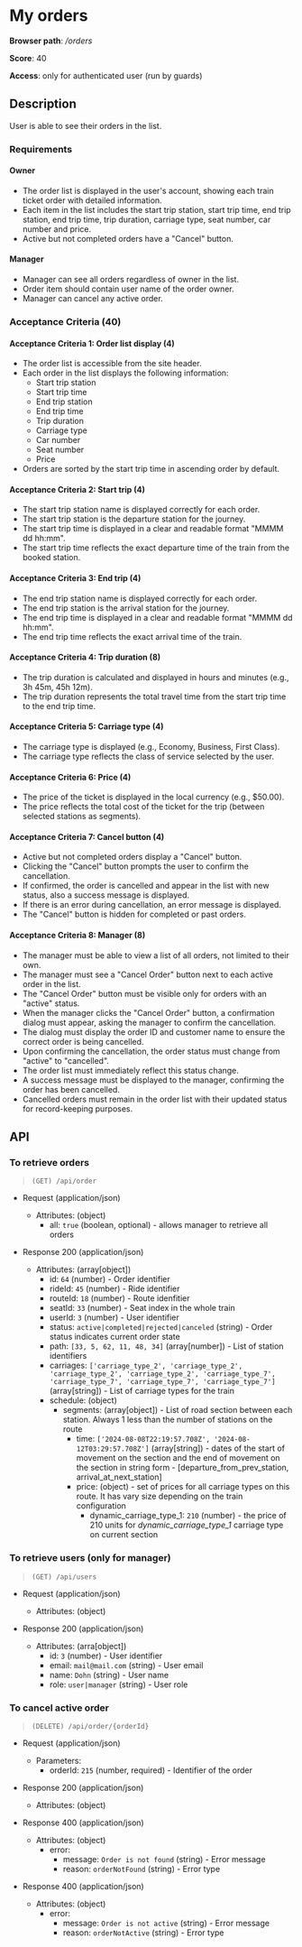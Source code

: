 # My orders

**Browser path**: _/orders_

**Score**: 40

**Access**: only for authenticated user (run by guards)

## Description

User is able to see their orders in the list.

### Requirements

#### Owner

- The order list is displayed in the user's account, showing each train ticket order with detailed information.
- Each item in the list includes the start trip station, start trip time, end trip station, end trip time, trip duration, carriage type, seat number, car number and price.
- Active but not completed orders have a "Cancel" button.

#### Manager

- Manager can see all orders regardless of owner in the list.
- Order item should contain user name of the order owner.
- Manager can cancel any active order.

### Acceptance Criteria (40)

#### Acceptance Criteria 1: Order list display (4)

- The order list is accessible from the site header.
- Each order in the list displays the following information:
  - Start trip station
  - Start trip time
  - End trip station
  - End trip time
  - Trip duration
  - Carriage type
  - Car number
  - Seat number
  - Price
- Orders are sorted by the start trip time in ascending order by default.

#### Acceptance Criteria 2: Start trip (4)

- The start trip station name is displayed correctly for each order.
- The start trip station is the departure station for the journey.
- The start trip time is displayed in a clear and readable format "MMMM dd hh:mm".
- The start trip time reflects the exact departure time of the train from the booked station.

#### Acceptance Criteria 3: End trip (4)

- The end trip station name is displayed correctly for each order.
- The end trip station is the arrival station for the journey.
- The end trip time is displayed in a clear and readable format "MMMM dd hh:mm".
- The end trip time reflects the exact arrival time of the train.

#### Acceptance Criteria 4: Trip duration (8)

- The trip duration is calculated and displayed in hours and minutes (e.g., 3h 45m, 45h 12m).
- The trip duration represents the total travel time from the start trip time to the end trip time.

#### Acceptance Criteria 5: Carriage type (4)

- The carriage type is displayed (e.g., Economy, Business, First Class).
- The carriage type reflects the class of service selected by the user.

#### Acceptance Criteria 6: Price (4)

- The price of the ticket is displayed in the local currency (e.g., $50.00).
- The price reflects the total cost of the ticket for the trip (between selected stations as segments).

#### Acceptance Criteria 7: Cancel button (4)

- Active but not completed orders display a "Cancel" button.
- Clicking the "Cancel" button prompts the user to confirm the cancellation.
- If confirmed, the order is cancelled and appear in the list with new status, also a success message is displayed.
- If there is an error during cancellation, an error message is displayed.
- The "Cancel" button is hidden for completed or past orders.

#### Acceptance Criteria 8: Manager (8)

- The manager must be able to view a list of all orders, not limited to their own.
- The manager must see a "Cancel Order" button next to each active order in the list.
- The "Cancel Order" button must be visible only for orders with an "active" status.
- When the manager clicks the "Cancel Order" button, a confirmation dialog must appear, asking the manager to confirm the cancellation.
- The dialog must display the order ID and customer name to ensure the correct order is being cancelled.
- Upon confirming the cancellation, the order status must change from "active" to "cancelled".
- The order list must immediately reflect this status change.
- A success message must be displayed to the manager, confirming the order has been cancelled.
- Cancelled orders must remain in the order list with their updated status for record-keeping purposes.

## API

### To retrieve orders

> `(GET) /api/order`

- Request (application/json)
  - Attributes: (object)
    - all: `true` (boolean, optional) - allows manager to retrieve all orders

- Response 200 (application/json)
  - Attributes: (array[object])
    - id: `64` (number) - Order identifier
    - rideId: `45` (number) - Ride identifier
    - routeId: `18` (number) - Route idenfitier
    - seatId: `33` (number) - Seat index in the whole train
    - userId: `3` (number) - User identifier
    - status: `active|completed|rejected|canceled` (string) - Order status indicates current order state
    - path: `[33, 5, 62, 11, 48, 34]` (array[number]) - List of station identifiers
    - carriages: `['carriage_type_2', 'carriage_type_2', 'carriage_type_2', 'carriage_type_2', 'carriage_type_7', 'carriage_type_7', 'carriage_type_7', 'carriage_type_7']` (array[string]) - List of carriage types for the train
    - schedule: (object)
      - segments: (array[object]) - List of road section between each station. Always 1 less than the number of stations on the route
        - time: `['2024-08-08T22:19:57.708Z', '2024-08-12T03:29:57.708Z']` (array[string]) - dates of the start of movement on the section and the end of movement on the section in string form - [departure_from_prev_station, arrival_at_next_station]
        - price: (object) - set of prices for all carriage types on this route. It has vary size depending on the train configuration
          - dynamic_carriage_type_1: `210` (number) - the price of 210 units for _dynamic_carriage_type_1_ carriage type on current section

### To retrieve users (only for manager)

> `(GET) /api/users`

- Request (application/json)
  - Attributes: (object)

- Response 200 (application/json)
  - Attributes: (arra[object])
    - id: `3` (number) - User identifier
    - email: `mail@mail.com` (string) - User email
    - name: `Dohn` (string) - User name
    - role: `user|manager` (string) - User role

### To cancel active order

> `(DELETE) /api/order/{orderId}`

- Request (application/json)
  - Parameters:
    - orderId: `215` (number, required) - Identifier of the order

- Response 200 (application/json)
  - Attributes: (object)

- Response 400 (application/json)
  - Attributes: (object)
    - error:
      - message: `Order is not found` (string) - Error message
      - reason: `orderNotFound` (string) - Error type

- Response 400 (application/json)
  - Attributes: (object)
    - error:
      - message: `Order is not active` (string) - Error message
      - reason: `orderNotActive` (string) - Error type
